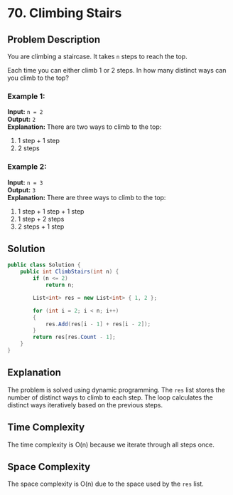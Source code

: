 # 70. Climbing Stairs

## Problem Description

You are climbing a staircase. It takes `n` steps to reach the top.

Each time you can either climb 1 or 2 steps. In how many distinct ways can you climb to the top?

### Example 1:

**Input:** `n = 2`  
**Output:** `2`  
**Explanation:** There are two ways to climb to the top:
1. 1 step + 1 step
2. 2 steps

### Example 2:

**Input:** `n = 3`  
**Output:** `3`  
**Explanation:** There are three ways to climb to the top:
1. 1 step + 1 step + 1 step
2. 1 step + 2 steps
3. 2 steps + 1 step

## Solution

```csharp
public class Solution {
    public int ClimbStairs(int n) {
        if (n <= 2)
            return n;

        List<int> res = new List<int> { 1, 2 };

        for (int i = 2; i < n; i++)
        {
            res.Add(res[i - 1] + res[i - 2]);
        }
        return res[res.Count - 1];
    }
}
```

## Explanation

The problem is solved using dynamic programming. The `res` list stores the number of distinct ways to climb to each step. The loop calculates the distinct ways iteratively based on the previous steps.

## Time Complexity

The time complexity is O(n) because we iterate through all steps once.

## Space Complexity

The space complexity is O(n) due to the space used by the `res` list.
